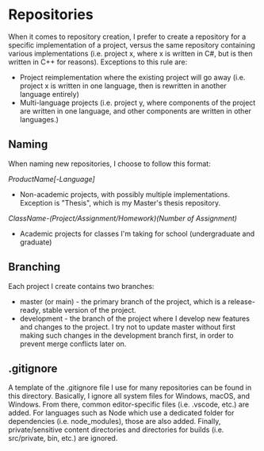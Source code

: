 # Repositories

When it comes to repository creation, I prefer to create a repository for a specific implementation of a project, versus the same repository containing various implementations (i.e. project x, where x is written in C#, but is then written in C++ for reasons). Exceptions to this rule are:

- Project reimplementation where the existing project will go away (i.e. project x is written in one language, then is rewritten in another language entirely)
- Multi-language projects (i.e. project y, where components of the project are written in one language, and other components are written in other languages.)

## Naming

When naming new repositories, I choose to follow this format:

*ProductName[-Language]*

- Non-academic projects, with possibly multiple implementations. Exception is "Thesis", which is my Master's thesis repository.

*ClassName-(Project/Assignment/Homework)(Number of Assignment)* 

- Academic projects for classes I'm taking for school (undergraduate and graduate)

## Branching

Each project I create contains two branches:

- master (or main) - the primary branch of the project, which is a release-ready, stable version of the project.
- development - the branch of the project where I develop new features and changes to the project. I try not to update master without first making such changes in the development branch first, in order to prevent merge conflicts later on.

## .gitignore

A template of the .gitignore file I use for many repositories can be found in this directory. Basically, I ignore all system files for Windows, macOS, and Windows. From there, common editor-specific files (i.e. .vscode, etc.) are added. For languages such as Node which use a dedicated folder for dependencies (i.e. node_modules), those are also added. Finally, private/sensitive content directories and directories for builds (i.e. src/private, bin, etc.) are ignored.